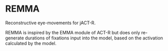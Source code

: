 # REMMA
Reconstructive eye-movements for jACT-R.

REMMA is inspired by the EMMA module of ACT-R but does only re-generate
durations of fixations input into the model, based on the activation
calculated by the model.
